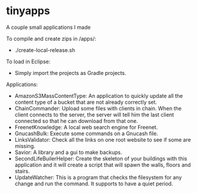 tinyapps
========

A couple small applications I made

To compile and create zips in /apps/:
* ./create-local-release.sh

To load in Eclipse:
* Simply import the projects as Gradle projects.

Applications:
* AmazonS3MassContentType: An application to quickly update all the content type of a bucket that are not already correctly set.
* ChainCommander: Upload some files with clients in chain. When the client connects to the server, the server will tell him the last client connected so that he can download from that one.
* FreenetKnowledge: A local web search engine for Freenet.
* GnucashBulk: Execute some commands on a Gnucash file.
* LinksValidator: Check all the links on one root website to see if some are missing.
* Savior: A library and a gui to make backups.
* SecondLifeBuilerHelper: Create the skeleton of your buildings with this application and it will create a script that will spawn the walls, floors and stairs.
* UpdateWatcher: This is a program that checks the filesystem for any change and run the command. It supports to have a quiet period.
